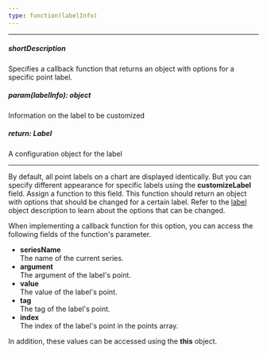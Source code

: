 ```yaml
---
type: function(labelInfo)
---
```

---
##### shortDescription
Specifies a callback function that returns an object with options for a specific point label.

##### param(labelInfo): object
Information on the label to be customized

##### return: Label
A configuration object for the label

---
By default, all point labels on a chart are displayed identically. But you can specify different appearance for specific labels using the **customizeLabel** field. Assign a function to this field. This function should return an object with options that should be changed for a certain label. Refer to the [label](/api-reference/20%20Data%20Visualization%20Widgets/dxPolarChart/5%20Series%20Types/CommonPolarChartSeries/label '/Documentation/ApiReference/Data_Visualization_Widgets/dxPolarChart/Configuration/commonSeriesSettings/label/') object description to learn about the options that can be changed.

When implementing a callback function for this option, you can access the following fields of the function's parameter.

* **seriesName**  
The name of the current series.
* **argument**	
The argument of the label's point.
* **value**		
The value of the label's point.
* **tag**	
The tag of the label's point.
* **index**		
The index of the label's point in the points array.

In addition, these values can be accessed using the **this** object.